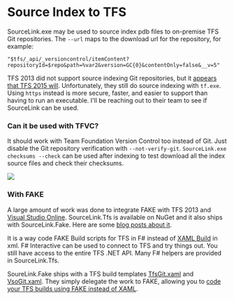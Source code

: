 # Source Index to TFS

SourceLink.exe may be used to source index pdb files to on-premise TFS Git repositories. The `--url` maps to the download url for the repository, for example:

    "$tfs/_api/_versioncontrol/itemContent?repositoryId=$repo&path=%var2&version=GC{0}&contentOnly=false&__v=5"

TFS 2013 did not support source indexing Git repositories, but it [appears that TFS 2015 will](http://stackoverflow.com/a/30904906/23059). Unfortunately, they still do source indexing with `tf.exe`. Using `https` instead is more secure, faster, and easier to support than having to run an executable. I'll be reaching out to their team to see if SourceLink can be used.

### Can it be used with TFVC?
It should work with Team Foundation Version Control too instead of Git. Just disable the Git repository verification with `--not-verify-git`. `SourceLink.exe checksums --check` can be used after indexing to test download all the index source files and check their checksums.

![](https://cloud.githubusercontent.com/assets/80104/8490561/f873cee2-20df-11e5-95ee-b64d96418c93.png)

### With FAKE

A large amount of work was done to integrate FAKE with TFS 2013 and [Visual Studio Online](http://www.visualstudio.com/). SourceLink.Tfs is available on NuGet and it also ships with SourceLink.Fake. Here are some [blog posts about it](http://blog.ctaggart.com/search/label/TFS).

It is a way code FAKE Build scripts for TFS in F# instead of [XAML Build](http://blogs.msdn.com/b/visualstudioalm/archive/2015/02/12/build-futures.aspx) in xml. F# Interactive can be used to connect to TFS and try things out. You still have access to the entire TFS .NET API. Many F# helpers are provided in SourceLink.Tfs.

SoureLink.Fake ships with a TFS build templates [TfsGit.xaml](https://github.com/ctaggart/SourceLink/blob/master/Fake/TfsGit.xaml) and [VsoGit.xaml](https://github.com/ctaggart/SourceLink/blob/master/Fake/VsoGit.xaml). They simply delegate the work to FAKE, allowing you to [code your TFS builds using FAKE instead of XAML](http://blog.ctaggart.com/2014/01/code-your-tfs-builds-in-f-instead-of.html).
